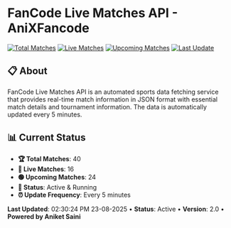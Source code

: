 # FanCode Live Matches API - AniXFancode

[![Total Matches](https://img.shields.io/badge/Total%20Matches-40-blue)](https://github.com/AniketSainiOp/AniXFancode)
[![Live Matches](https://img.shields.io/badge/Live%20Matches-16-red)](https://github.com/AniketSainiOp/AniXFancode)
[![Upcoming Matches](https://img.shields.io/badge/Upcoming%20Matches-24-green)](https://github.com/AniketSainiOp/AniXFancode)
[![Last Update](https://img.shields.io/badge/Last%20Update-02%3A30%3A24%20PM%2023-08-2025-orange)](https://github.com/AniketSainiOp/AniXFancode)

## 📋 About

FanCode Live Matches API is an automated sports data fetching service that provides real-time match information in JSON format with essential match details and tournament information. The data is automatically updated every 5 minutes.

## 📊 Current Status

- **🏆 Total Matches**: 40
- **🔴 Live Matches**: 16
- **🟢 Upcoming Matches**: 24
- **📡 Status**: Active & Running
- **⏰ Update Frequency**: Every 5 minutes

**Last Updated**: 02:30:24 PM 23-08-2025 • **Status**: Active • **Version**: 2.0 • **Powered by Aniket Saini**
